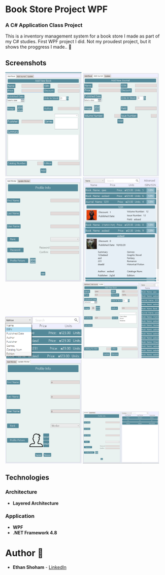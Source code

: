 # Book Store Project WPF
### A C# Application Class Project

This is a inventory management system for a book store I made as part of my C# studies.
First WPF project I did.
Not my proudest project, but it shows the proggress I made.. 🙂

## Screenshots

<img src="screenshots/addbook.png" width="240px"/> <img src="screenshots/addjour.png" width="240px"/> <img src="screenshots/addworker.png" width="240px"/>
<img src="screenshots/itemditail.png" width="240px"/>  <img src="screenshots/search.png" width="240px"/>
<img src="screenshots/updateitem.png" width="240px"/> <img src="screenshots/updateworker.png" width="240px"/>
<img src="screenshots/workers1.png" width="240px"/>

## Technologies
 
### Architecture
- **Layered Architecture**

### Application
- **WPF**
- **.NET Framework 4.8**


# Author 📝

-   **Ethan Shoham** - [LinkedIn](https://www.linkedin.com/in/ethan-shoham-13a40050/)

